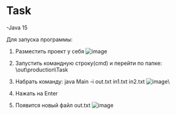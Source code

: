 # Task
-Java 15

Для запуска программы:
1. Разместить проект у себя
   ![image](https://github.com/Pars89/Task/assets/74140385/074fd5c4-ca6f-4bb9-b163-9fb336def7bd)

3. Запустить командную строку(cmd) и перейти по папке: \out\production\Task
4. Набрать команду: java Main -i out.txt in1.txt in2.txt 
![image](https://github.com/Pars89/Task/assets/74140385/c551dfa5-0be9-4585-9dc2-0fe3065abfb5)\
5. Нажать на Enter
6. Появится новый файл out.txt
![image](https://github.com/Pars89/Task/assets/74140385/3ef3b621-54fa-454b-9ddc-51ef0ed513d6)

